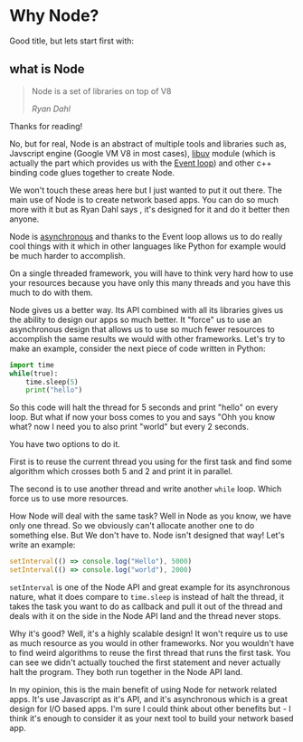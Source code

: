 # Why Node?
Good title, but lets start first with:

## what is Node
> Node is a set of libraries on top of V8 
> 
> *Ryan Dahl*

Thanks for reading! 

No, but for real, Node is an abstract of multiple tools and libraries such as, Javscript engine (Google VM V8 in most cases), [libuv](https://github.com/libuv/libuv) module (which is actually the part which provides us with the [Event loop](./event_loop)) and other c++ binding code glues together to create Node. 

We won't touch these areas here but I just wanted to put it out there. The main use of Node is to create network based apps. You can do so much more with it but as Ryan Dahl says , it's designed for it and do it better then anyone. 

Node is [asynchronous](lib/asyncByDesign) and thanks to the Event loop allows us to do really cool things with it which in other languages like Python for example would be much harder to accomplish.

On a single threaded framework, you will have to think very hard how to use your resources because you have only this many threads and you have this much to do with them. 

Node gives us a better way. Its API combined with all its libraries gives us the ability to design our apps so much better. It "force" us to use an asynchronous design that allows us to use so much fewer resources to accomplish the same results we would with other frameworks. Let's try to make an example,
consider the next piece of code written in Python:

```py
import time
while(true):
    time.sleep(5)
    print("hello")
```

So this code will halt the thread for 5 seconds and print "hello" on every loop.
But what if now your boss comes to you and says "Ohh you know what? now I need you to also print "world" but every 2 seconds.

You have two options to do it.

First is to reuse the current thread you using for the first task and find some algorithm which crosses both 5 and 2 and print it in parallel.  

The second is to use another thread and write another `while` loop. Which force us to use more resources. 

How Node will deal with the same task? 
Well in Node as you know, we have only one thread. So we obviously can't allocate another one to do something else. But We don't have to. Node isn't designed that way! Let's write an example:

```js
setInterval(() => console.log("Hello"), 5000)
setInterval(() => console.log("world"), 2000)
```

`setInterval` is one of the Node API and great example for its asynchronous nature, what it does compare to `time.sleep` is instead of halt the thread, it takes the task you want to do as callback and pull it out of the thread and deals with it on the side in the Node API land and the thread never stops.

Why it's good? Well, it's a highly scalable design! It won't require us to use as much resource as you would in other frameworks. Nor you wouldn't have to find weird algorithms to reuse the first thread that runs the first task. You can see we didn't actually touched the first statement and never actually halt the program. They both run together in the Node API land.

In my opinion, this is the main benefit of using Node for network related apps. It's use Javascript as it's API, and it's asynchronous which is a great design for I/O based apps. I'm sure I could think about other benefits but - I think it's enough to consider it as your next tool to build your network based app.